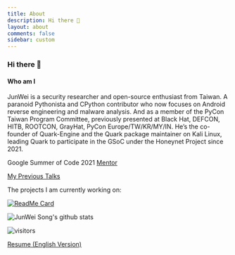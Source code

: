 ```yaml
---
title: About
description: Hi there 👋
layout: about
comments: false
sidebar: custom
---
```


### Hi there 👋

#### Who am I

JunWei is a security researcher and open-source enthusiast from Taiwan. A paranoid Pythonista and CPython contributor who now focuses on Android reverse engineering and malware analysis. And as a member of the PyCon Taiwan Program Committee, previously presented at Black Hat, DEFCON, HITB, ROOTCON, GrayHat, PyCon Europe/TW/KR/MY/IN. He’s the co-founder of Quark-Engine and the Quark package maintainer on Kali Linux, leading Quark to participate in the GSoC under the Honeynet Project since 2021.

Google Summer of Code 2021 [Mentor](https://www.honeynet.org/gsoc/gsoc-2021/google-summer-of-code-2021-project-ideas#quark)

[My Previous Talks](https://github.com/krnick/talks)

The projects I am currently working on:

[![ReadMe Card](https://github-readme-stats.vercel.app/api/pin/?username=quark-engine&repo=quark-engine)](https://github.com/quark-engine/quark-engine)

![JunWei Song's github stats](https://github-readme-stats.vercel.app/api?username=krnick&theme=blue-green&show_icons=true)

![visitors](https://visitor-badge.laobi.icu/badge?page_id=krnick.krnick)

[Resume (English Version)](https://www.cakeresume.com/sungboss2004)
